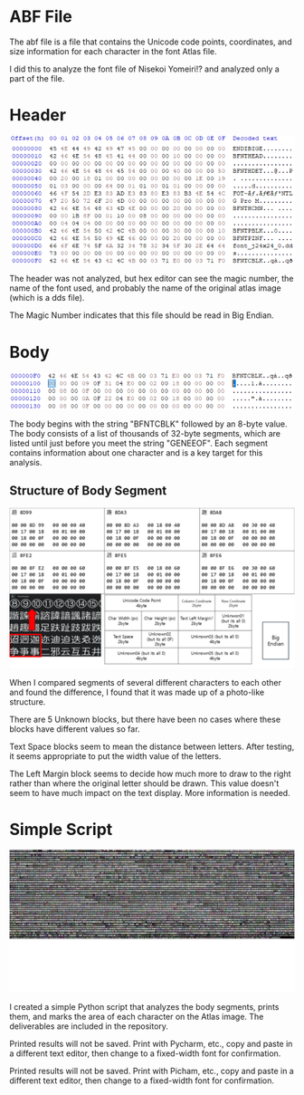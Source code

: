 # ABF File

The abf file is a file that contains the Unicode code points, coordinates, and size information for each character in the font Atlas file.

I did this to analyze the font file of Nisekoi Yomeiri!? and analyzed only a part of the file.

# Header
![header](imgs/header_hex.png)

The header was not analyzed, but hex editor can see the magic number, the name of the font used, and probably the name of the original atlas image (which is a dds file).

The Magic Number indicates that this file should be read in Big Endian.

# Body
![body](imgs/body_hex.png)

The body begins with the string "BFNTCBLK" followed by an 8-byte value. The body consists of a list of thousands of 32-byte segments, which are listed until just before you meet the string "GENEEOF". Each segment contains information about one character and is a key target for this analysis.

## Structure of Body Segment
![body segment](imgs/body_seg.png)

When I compared segments of several different characters to each other and found the difference, I found that it was made up of a photo-like structure.

There are 5 Unknown blocks, but there have been no cases where these blocks have different values so far.

Text Space blocks seem to mean the distance between letters. After testing, it seems appropriate to put the width value of the letters.

The Left Margin block seems to decide how much more to draw to the right rather than where the original letter should be drawn. This value doesn't seem to have much impact on the text display. More information is needed.


# Simple Script
![border_font_j24x24](imgs/border_font_j24x24.png)

I created a simple Python script that analyzes the body segments, prints them, and marks the area of each character on the Atlas image. The deliverables are included in the repository.

Printed results will not be saved. Print with Pycharm, etc., copy and paste in a different text editor, then change to a fixed-width font for confirmation.

Printed results will not be saved. Print with Picham, etc., copy and paste in a different text editor, then change to a fixed-width font for confirmation.